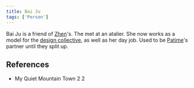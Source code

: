 ```yaml
---
title: Bai Ju
tags: ['Person']
---
```

Bai Ju is a friend of [Zhen](wiki/zhen.md)'s. The met at an atalier. She now works as a model for the [design collective](wiki/design-collective.md), as well as her day job. Used to be [Patime](wiki/patime.md)'s partner until they split up.

## References
- My Quiet Mountain Town 2
2
